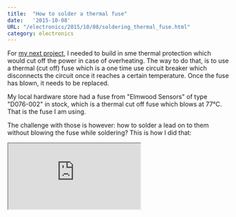 ```yaml
---
title:  "How to solder a thermal fuse"
date:   '2015-10-08'
URL: "/electronics/2015/10/08/soldering_thermal_fuse.html"
category: electronics
---
```


For [my next project](/electronics/2015/10/11/22kW_charger_and_transformer_soft_start.html), I needed to build in sme thermal protection which would cut off the power in case of overheating. The
  way to do that, is to use a thermal (cut off) fuse which is a one time use circuit breaker which disconnects the circuit 
  once it reaches a certain temperature. Once the fuse has blown, it needs to be replaced.  

My local hardware store had a fuse from "Elmwood Sensors" of type "D076-002" in stock, which is a thermal cut off fuse 
which blows at 77°C. That is the fuse I am using. 

The challenge with those is however: how to solder a lead on to them without blowing the fuse while soldering? This is how I did that:

<iframe  id="ytplayer" type="text/html" allow="fullscreen;" src="https://www.youtube.com/embed/qDc9i3p_1Xo"></iframe>
